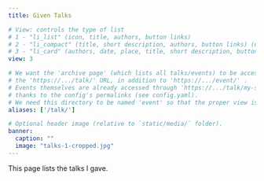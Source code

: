 ```yaml
---
title: Given Talks

# View: controls the type of list
# 1 - "li_list" (icon, title, authors, button links)
# 2 - "li_compact" (title, short description, authors, button links) (default value)
# 3 - "li_card" (authors, date, place, title, short description, button links)
view: 3

# We want the 'archive page' (which lists all talks/events) to be accessed through
# the 'https://.../talk/' URL, in addition to 'https://.../event/' .
# Events themselves are already accessed through 'https://.../talk/my-super-talk',
# thanks to the config's permalinks (see config.yaml).
# We need this directory to be named 'event' so that the proper view is used.
aliases: ['/talk/']

# Optional header image (relative to `static/media/` folder).
banner:
  caption: ""
  image: "talks-1-cropped.jpg"
---
```


This page lists the talks I gave.
